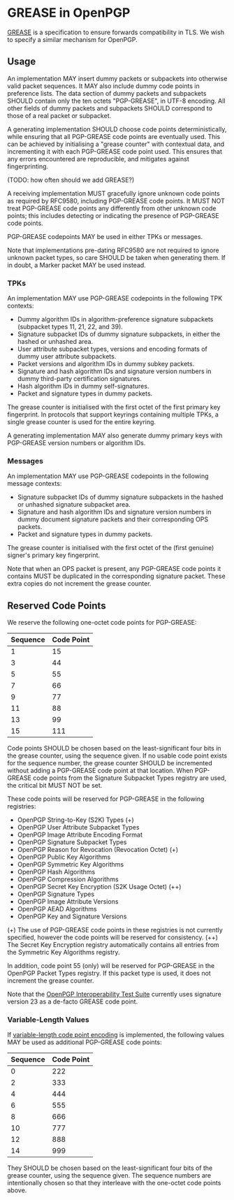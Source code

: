 # GREASE in OpenPGP

[GREASE](https://datatracker.ietf.org/doc/html/rfc8701/) is a specification to ensure forwards compatibility in TLS.
We wish to specify a similar mechanism for OpenPGP.

## Usage

An implementation MAY insert dummy packets or subpackets into otherwise valid packet sequences.
It MAY also include dummy code points in preference lists.
The data section of dummy packets and subpackets SHOULD contain only the ten octets "PGP-GREASE", in UTF-8 encoding.
All other fields of dummy packets and subpackets SHOULD correspond to those of a real packet or subpacket.

A generating implementation SHOULD choose code points deterministically, while ensuring that all PGP-GREASE code points are eventually used.
This can be achieved by initialising a "grease counter" with contextual data, and incrementing it with each PGP-GREASE code point used.
This ensures that any errors encountered are reproducible, and mitigates against fingerprinting.

(TODO: how often should we add GREASE?)

A receiving implementation MUST gracefully ignore unknown code points as required by RFC9580, including PGP-GREASE code points.
It MUST NOT treat PGP-GREASE code points any differently from other unknown code points; this includes detecting or indicating the presence of PGP-GREASE code points.

PGP-GREASE codepoints MAY be used in either TPKs or messages.

Note that implementations pre-dating RFC9580 are not required to ignore unknown packet types, so care SHOULD be taken when generating them.
If in doubt, a Marker packet MAY be used instead.

### TPKs

An implementation MAY use PGP-GREASE codepoints in the following TPK contexts:

* Dummy algorithm IDs in algorithm-preference signature subpackets (subpacket types 11, 21, 22, and 39).
* Signature subpacket IDs of dummy signature subpackets, in either the hashed or unhashed area.
* User attribute subpacket types, versions and encoding formats of dummy user attribute subpackets.
* Packet versions and algorithm IDs in dummy subkey packets.
* Signature and hash algorithm IDs and signature version numbers in dummy third-party certification signatures.
* Hash algorithm IDs in dummy self-signatures.
* Packet and signature types in dummy packets.

The grease counter is initialised with the first octet of the first primary key fingerprint.
In protocols that support keyrings containing multiple TPKs, a single grease counter is used for the entire keyring.

A generating implementation MAY also generate dummy primary keys with PGP-GREASE version numbers or algorithm IDs.

### Messages

An implementation MAY use PGP-GREASE codepoints in the following message contexts:

* Signature subpacket IDs of dummy signature subpackets in the hashed or unhashed signature subpacket area.
* Signature and hash algorithm IDs and signature version numbers in dummy document signature packets and their corresponding OPS packets.
* Packet and signature types in dummy packets.

The grease counter is initialised with the first octet of the (first genuine) signer's primary key fingerprint.

Note that when an OPS packet is present, any PGP-GREASE code points it contains MUST be duplicated in the corresponding signature packet.
These extra copies do not increment the grease counter.

## Reserved Code Points

We reserve the following one-octet code points for PGP-GREASE:

Sequence| Code Point
--------|-----------
1       | 15
3       | 44
5       | 55
7       | 66
9       | 77
11      | 88
13      | 99
15      | 111

Code points SHOULD be chosen based on the least-significant four bits in the grease counter, using the sequence given.
If no usable code point exists for the sequence number, the grease counter SHOULD be incremented without adding a PGP-GREASE code point at that location.
When PGP-GREASE code points from the Signature Subpacket Types registry are used, the critical bit MUST NOT be set.

These code points will be reserved for PGP-GREASE in the following registries:

* OpenPGP String-to-Key (S2K) Types (+)
* OpenPGP User Attribute Subpacket Types
* OpenPGP Image Attribute Encoding Format
* OpenPGP Signature Subpacket Types
* OpenPGP Reason for Revocation (Revocation Octet) (+)
* OpenPGP Public Key Algorithms
* OpenPGP Symmetric Key Algorithms
* OpenPGP Hash Algorithms
* OpenPGP Compression Algorithms
* OpenPGP Secret Key Encryption (S2K Usage Octet) (++)
* OpenPGP Signature Types
* OpenPGP Image Attribute Versions
* OpenPGP AEAD Algorithms
* OpenPGP Key and Signature Versions

(+) The use of PGP-GREASE code points in these registries is not currently specified, however the code points will be reserved for consistency.
(++) The Secret Key Encryption registry automatically contains all entries from the Symmetric Key Algorithms registry.

In addition, code point 55 (only) will be reserved for PGP-GREASE in the OpenPGP Packet Types registry.
If this packet type is used, it does not increment the grease counter.

Note that the [OpenPGP Interoperability Test Suite](https://tests.sequoia-pgp.org/#Detached_signatures_with_unknown_packets) currently uses signature version 23 as a de-facto GREASE code point.

### Variable-Length Values

If [variable-length code point encoding](code-point-exhaustion.html) is implemented, the following values MAY be used as additional PGP-GREASE code points:

Sequence| Code Point
--------|---------------
0       | 222
2       | 333
4       | 444
6       | 555
8       | 666
10      | 777
12      | 888
14      | 999

They SHOULD be chosen based on the least-significant four bits of the grease counter, using the sequence given.
The sequence numbers are intentionally chosen so that they interleave with the one-octet code points above.
